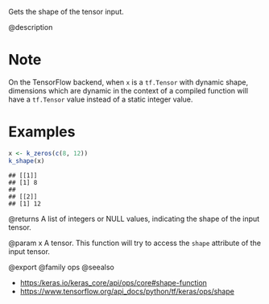 Gets the shape of the tensor input.

@description

# Note
On the TensorFlow backend, when `x` is a `tf.Tensor` with dynamic
shape, dimensions which are dynamic in the context of a compiled function
will have a `tf.Tensor` value instead of a static integer value.

# Examples

```r
x <- k_zeros(c(8, 12))
k_shape(x)
```

```
## [[1]]
## [1] 8
##
## [[2]]
## [1] 12
```

@returns
A list of integers or NULL values, indicating the shape of the input
tensor.

@param x A tensor. This function will try to access the `shape` attribute of
the input tensor.

@export
@family ops
@seealso
+ <https:/keras.io/keras_core/api/ops/core#shape-function>
+ <https://www.tensorflow.org/api_docs/python/tf/keras/ops/shape>
